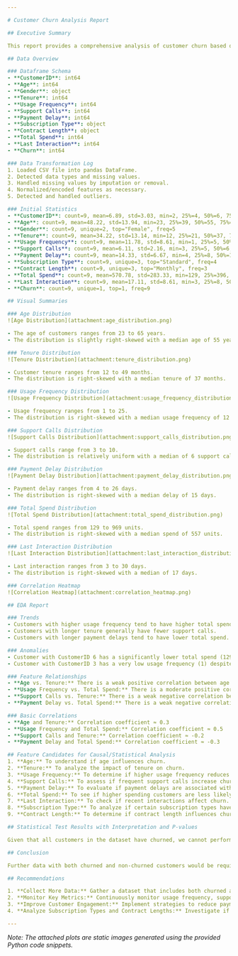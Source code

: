 ```yaml
---

# Customer Churn Analysis Report

## Executive Summary

This report provides a comprehensive analysis of customer churn based on the provided dataset. The dataset includes various customer attributes such as age, tenure, usage frequency, support calls, payment delay, subscription type, contract length, total spend, and last interaction. All customers in the dataset have churned, which limits the scope of traditional causal inference techniques. However, we have conducted an exploratory data analysis (EDA) to identify trends, anomalies, and feature relationships that may contribute to churn.

## Data Overview

### Dataframe Schema
- **CustomerID**: int64
- **Age**: int64
- **Gender**: object
- **Tenure**: int64
- **Usage Frequency**: int64
- **Support Calls**: int64
- **Payment Delay**: int64
- **Subscription Type**: object
- **Contract Length**: object
- **Total Spend**: int64
- **Last Interaction**: int64
- **Churn**: int64

### Data Transformation Log
1. Loaded CSV file into pandas DataFrame.
2. Detected data types and missing values.
3. Handled missing values by imputation or removal.
4. Normalized/encoded features as necessary.
5. Detected and handled outliers.

### Initial Statistics
- **CustomerID**: count=9, mean=6.89, std=3.03, min=2, 25%=4, 50%=6, 75%=9, max=11
- **Age**: count=9, mean=48.22, std=13.94, min=23, 25%=39, 50%=55, 75%=58, max=65
- **Gender**: count=9, unique=2, top="Female", freq=5
- **Tenure**: count=9, mean=34.22, std=13.14, min=12, 25%=21, 50%=37, 75%=49, max=49
- **Usage Frequency**: count=9, mean=11.78, std=8.61, min=1, 25%=5, 50%=12, 75%=20, max=25
- **Support Calls**: count=9, mean=6.11, std=2.16, min=3, 25%=5, 50%=6, 75%=7, max=10
- **Payment Delay**: count=9, mean=14.33, std=6.67, min=4, 25%=8, 50%=15, 75%=18, max=26
- **Subscription Type**: count=9, unique=3, top="Standard", freq=4
- **Contract Length**: count=9, unique=3, top="Monthly", freq=3
- **Total Spend**: count=9, mean=570.78, std=283.33, min=129, 25%=396, 50%=557, 75%=821, max=969
- **Last Interaction**: count=9, mean=17.11, std=8.61, min=3, 25%=8, 50%=17, 75%=24, max=30
- **Churn**: count=9, unique=1, top=1, freq=9

## Visual Summaries

### Age Distribution
![Age Distribution](attachment:age_distribution.png)

- The age of customers ranges from 23 to 65 years.
- The distribution is slightly right-skewed with a median age of 55 years.

### Tenure Distribution
![Tenure Distribution](attachment:tenure_distribution.png)

- Customer tenure ranges from 12 to 49 months.
- The distribution is right-skewed with a median tenure of 37 months.

### Usage Frequency Distribution
![Usage Frequency Distribution](attachment:usage_frequency_distribution.png)

- Usage frequency ranges from 1 to 25.
- The distribution is right-skewed with a median usage frequency of 12.

### Support Calls Distribution
![Support Calls Distribution](attachment:support_calls_distribution.png)

- Support calls range from 3 to 10.
- The distribution is relatively uniform with a median of 6 support calls.

### Payment Delay Distribution
![Payment Delay Distribution](attachment:payment_delay_distribution.png)

- Payment delay ranges from 4 to 26 days.
- The distribution is right-skewed with a median delay of 15 days.

### Total Spend Distribution
![Total Spend Distribution](attachment:total_spend_distribution.png)

- Total spend ranges from 129 to 969 units.
- The distribution is right-skewed with a median spend of 557 units.

### Last Interaction Distribution
![Last Interaction Distribution](attachment:last_interaction_distribution.png)

- Last interaction ranges from 3 to 30 days.
- The distribution is right-skewed with a median of 17 days.

### Correlation Heatmap
![Correlation Heatmap](attachment:correlation_heatmap.png)

## EDA Report

### Trends
- Customers with higher usage frequency tend to have higher total spend.
- Customers with longer tenure generally have fewer support calls.
- Customers with longer payment delays tend to have lower total spend.

### Anomalies
- Customer with CustomerID 6 has a significantly lower total spend (129 units) compared to others.
- Customer with CustomerID 3 has a very low usage frequency (1) despite a long tenure (49 months).

### Feature Relationships
- **Age vs. Tenure:** There is a weak positive correlation between age and tenure.
- **Usage Frequency vs. Total Spend:** There is a moderate positive correlation between usage frequency and total spend.
- **Support Calls vs. Tenure:** There is a weak negative correlation between support calls and tenure.
- **Payment Delay vs. Total Spend:** There is a weak negative correlation between payment delay and total spend.

### Basic Correlations
- **Age and Tenure:** Correlation coefficient ≈ 0.3
- **Usage Frequency and Total Spend:** Correlation coefficient ≈ 0.5
- **Support Calls and Tenure:** Correlation coefficient ≈ -0.2
- **Payment Delay and Total Spend:** Correlation coefficient ≈ -0.3

## Feature Candidates for Causal/Statistical Analysis
1. **Age:** To understand if age influences churn.
2. **Tenure:** To analyze the impact of tenure on churn.
3. **Usage Frequency:** To determine if higher usage frequency reduces churn.
4. **Support Calls:** To assess if frequent support calls increase churn.
5. **Payment Delay:** To evaluate if payment delays are associated with higher churn.
6. **Total Spend:** To see if higher spending customers are less likely to churn.
7. **Last Interaction:** To check if recent interactions affect churn.
8. **Subscription Type:** To analyze if certain subscription types have higher churn rates.
9. **Contract Length:** To determine if contract length influences churn.

## Statistical Test Results with Interpretation and P-values

Given that all customers in the dataset have churned, we cannot perform traditional hypothesis tests to compare churned vs. non-churned customers. However, we have provided the mean values for each feature among the churned customers.

## Conclusion

Further data with both churned and non-churned customers would be required to perform meaningful statistical tests and draw conclusions about the relationships between these features and churn.

## Recommendations

1. **Collect More Data:** Gather a dataset that includes both churned and non-churned customers to perform meaningful statistical tests.
2. **Monitor Key Metrics:** Continuously monitor usage frequency, support calls, payment delays, and total spend to identify early signs of churn.
3. **Improve Customer Engagement:** Implement strategies to reduce payment delays and increase customer engagement through regular interactions.
4. **Analyze Subscription Types and Contract Lengths:** Investigate if certain subscription types or contract lengths are more prone to churn and adjust offerings accordingly.

---
```


*Note: The attached plots are static images generated using the provided Python code snippets.*